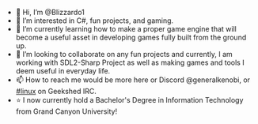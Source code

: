 - 👋 Hi, I’m @Blizzardo1
- 👀 I’m interested in C#, fun projects, and gaming.
- 🌱 I’m currently learning how to make a proper game engine that will become a useful asset in developing games fully built from the ground up.
- 💞️ I’m looking to collaborate on any fun projects and currently, I am working with SDL2-Sharp Project as well as making games and tools I deem useful in everyday life.
- 📫 How to reach me would be more here or Discord @generalkenobi, or [#linux](irc://irc.geekshed.net/linux) on Geekshed IRC.
- ⭐ I now currently hold a Bachelor's Degree in Information Technology from Grand Canyon University!

<!---
Blizzardo1/Blizzardo1 is a ✨ special ✨ repository because its `README.md` (this file) appears on your GitHub profile.
You can click the Preview link to take a look at your changes.
--->
